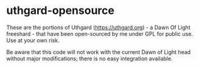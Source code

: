 # uthgard-opensource
These are the portions of Uthgard (https://uthgard.org) - a Dawn Of Light freeshard - that have been open-sourced by me under GPL for public use. Use at your own risk.

Be aware that this code will not work with the current Dawn of Light head without major modifications; there is no easy integration available.

